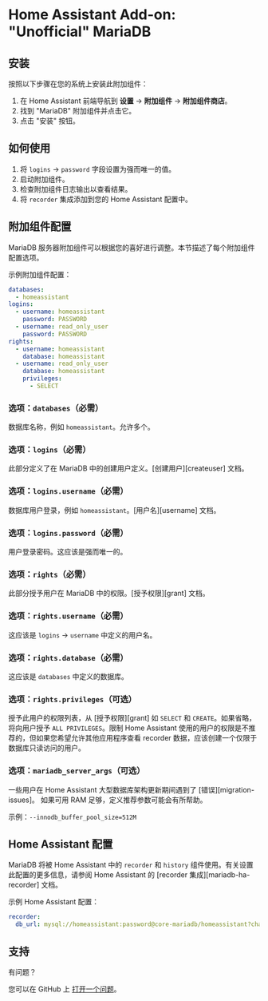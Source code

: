 # Home Assistant Add-on: "Unofficial" MariaDB

## 安装

按照以下步骤在您的系统上安装此附加组件：

1. 在 Home Assistant 前端导航到 **设置** -> **附加组件** -> **附加组件商店**。
2. 找到 "MariaDB" 附加组件并点击它。
3. 点击 "安装" 按钮。

## 如何使用

1. 将 `logins` -> `password` 字段设置为强而唯一的值。
2. 启动附加组件。
3. 检查附加组件日志输出以查看结果。
4. 将 `recorder` 集成添加到您的 Home Assistant 配置中。

## 附加组件配置

MariaDB 服务器附加组件可以根据您的喜好进行调整。本节描述了每个附加组件配置选项。

示例附加组件配置：

```yaml
databases:
  - homeassistant
logins:
  - username: homeassistant
    password: PASSWORD
  - username: read_only_user
    password: PASSWORD
rights:
  - username: homeassistant
    database: homeassistant
  - username: read_only_user
    database: homeassistant
    privileges:
      - SELECT
```

### 选项：`databases`（必需）

数据库名称，例如 `homeassistant`。允许多个。

### 选项：`logins`（必需）

此部分定义了在 MariaDB 中的创建用户定义。[创建用户][createuser] 文档。

### 选项：`logins.username`（必需）

数据库用户登录，例如 `homeassistant`。[用户名][username] 文档。

### 选项：`logins.password`（必需）

用户登录密码。这应该是强而唯一的。

### 选项：`rights`（必需）

此部分授予用户在 MariaDB 中的权限。[授予权限][grant] 文档。

### 选项：`rights.username`（必需）

这应该是 `logins` -> `username` 中定义的用户名。

### 选项：`rights.database`（必需）

这应该是 `databases` 中定义的数据库。

### 选项：`rights.privileges`（可选）

授予此用户的权限列表，从 [授予权限][grant] 如 `SELECT` 和 `CREATE`。如果省略，将向用户授予 `ALL PRIVILEGES`。限制 Home Assistant 使用的用户的权限是不推荐的，但如果您希望允许其他应用程序查看 recorder 数据，应该创建一个仅限于数据库只读访问的用户。

### 选项：`mariadb_server_args`（可选）

一些用户在 Home Assistant 大型数据库架构更新期间遇到了 [错误][migration-issues]。
如果可用 RAM 足够，定义推荐参数可能会有所帮助。

示例：`--innodb_buffer_pool_size=512M`

## Home Assistant 配置

MariaDB 将被 Home Assistant 中的 `recorder` 和 `history` 组件使用。有关设置此配置的更多信息，请参阅 Home Assistant 的 [recorder 集成][mariadb-ha-recorder] 文档。

示例 Home Assistant 配置：

```yaml
recorder:
  db_url: mysql://homeassistant:password@core-mariadb/homeassistant?charset=utf8mb4
```

## 支持

有问题？

您可以在 GitHub 上 [打开一个问题][issue]。

[aarch64-shield]: https://img.shields.io/badge/aarch64-yes-green.svg
[amd64-shield]: https://img.shields.io/badge/amd64-yes-green.svg
[armv7-shield]: https://img.shields.io/badge/armv7-yes-green.svg
[armhf-shield]: https://img.shields.io/badge/armhf-yes-green.svg
[i386-shield]: https://img.shields.io/badge/i386-yes-green.svg
[issue]: https://github.com/erik73/addon-mariadb/issues
[repository]: https://github.com/erik73/hassio-addons